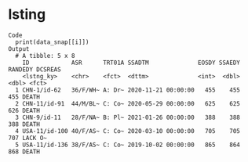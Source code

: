 # lsting

    Code
      print(data_snap[[i]])
    Output
      # A tibble: 5 x 8
        ID            ASR      TRT01A SSADTM              EOSDY SSAEDY RANDEDY DCSREAS
        <lstng_ky>    <chr>    <fct>  <dttm>              <int>  <dbl>   <dbl> <fct>  
      1 CHN-1/id-62   36/F/WH~ A: Dr~ 2020-11-21 00:00:00   455    455     455 DEATH  
      2 CHN-11/id-91  44/M/BL~ C: Co~ 2020-05-29 00:00:00   625    625     626 DEATH  
      3 CHN-9/id-11   28/F/NA~ B: Pl~ 2021-01-26 00:00:00   388    388     388 DEATH  
      4 USA-11/id-100 40/F/AS~ C: Co~ 2020-03-10 00:00:00   705    705     707 LACK O~
      5 USA-11/id-136 38/F/AS~ C: Co~ 2019-10-02 00:00:00   865    864     868 DEATH  

